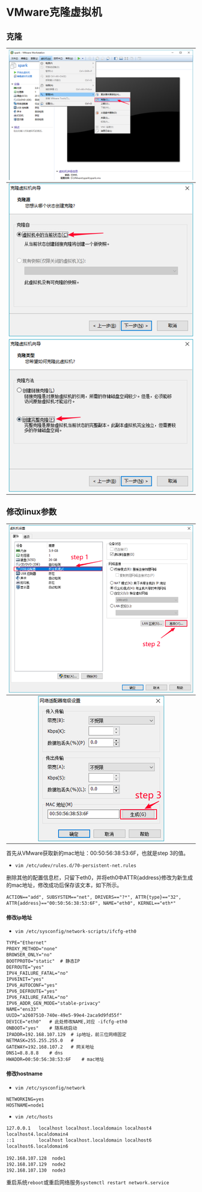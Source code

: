 # VMware克隆虚拟机

## 克隆

| ![](image/VMware/克隆1.jpg) |
| :-----------------------------: |
| ![](image/VMware/克隆2.jpg) |
| ![](image/VMware/克隆3.jpg) |



## 修改linux参数

| ![](image/VMware/修改1.jpg) |
| :-----------------------------: |
| ![](image/VMware/修改2.jpg) |

首先从VMware获取新的mac地址：00:50:56:38:53:6F，也就是step 3的值。

- `vim /etc/udev/rules.d/70-persistent-net.rules`

删除其他的配置信息栏，只留下eth0，并将eth0中ATTR{address}修改为新生成的mac地址，修改成功后保存该文本，如下所示。

```
ACTION=="add", SUBSYSTEM=="net", DRIVERS=="?*", ATTR{type}=="32", ATTR{address}=="00:50:56:38:53:6F", NAME="eth0", KERNEL=="eth*"
```

#### 修改ip地址

- `vim /etc/sysconfig/network-scripts/ifcfg-eth0`

```
TYPE="Ethernet"
PROXY_METHOD="none"
BROWSER_ONLY="no"
BOOTPROTO="static"	# 静态IP
DEFROUTE="yes"
IPV4_FAILURE_FATAL="no"
IPV6INIT="yes"
IPV6_AUTOCONF="yes"
IPV6_DEFROUTE="yes"
IPV6_FAILURE_FATAL="no"
IPV6_ADDR_GEN_MODE="stable-privacy"
NAME="ens33"
UUID="a2607510-740e-49e5-99e4-2aca9d9fd55f"
DEVICE="eth0"	# 此处修改NAME,对应 -ifcfg-eth0
ONBOOT="yes"	# 随系统启动
IPADDR=192.168.107.129	# ip地址，前三位网络固定
NETMASK=255.255.255.0	# 
GATEWAY=192.168.107.2	# 网关地址
DNS1=8.8.8.8	# dns
HWADDR=00:50:56:38:53:6F	# mac地址
```

#### 修改hostname

- `vim /etc/sysconfig/network   `

```
NETWORKING=yes
HOSTNAME=node1
```



-   `vim /etc/hosts  `    

```shell
127.0.0.1   localhost localhost.localdomain localhost4 localhost4.localdomain4
::1         localhost localhost.localdomain localhost6 localhost6.localdomain6

192.168.107.128  node1
192.168.107.129  node2
192.168.107.130  node3
```

重启系统`reboot`或重启网络服务`systemctl restart network.service`

